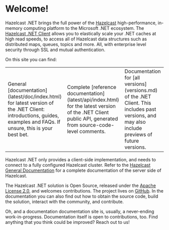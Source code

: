 # Welcome!

Hazelcast .NET brings the full power of the [Hazelcast](https://hazelcast.com) high-performance, in-memory computing platform to the Microsoft .NET ecosystem. The [Hazelcast .NET Client](https://hazelcast.com/clients/dotnet/) allows you to elastically scale your .NET caches at high read speeds, to access all of Hazelcast data structures such as distributed maps, queues, topics and more. All, with enterprise level security through SSL and mutual authentication.

On this site you can find:

<table class="hz-welcome">
<tr>
<td>General [documentation](latest/doc/index.html) for latest version of the .NET Client: introductions, guides, examples and FAQs. If unsure, this is your best bet.</td>
<td>Complete [reference documentation](latest/api/index.html) for the latest version of the .NET Client public API, generated from source-code-level comments.</td>
<td>Documentation for [all versions](versions.md) of the .NET Client. This includes past versions, and may also include previews of future versions.</td>
</tr>
</table>

Hazelcast .NET only provides a client-side implementation, and needs to connect to a fully configured Hazelcast cluster. Refer to the [Hazelcast General Documentation](https://docs.hazelcast.com/home/index.html) for a complete documentation of the server side of Hazelcast.

The Hazelcast .NET solution is Open Source, released under the [Apache License 2.0](https://www.apache.org/licenses/LICENSE-2.0), and welcomes contributions. The project lives on [GitHub](https://github.com/hazelcast/hazelcast-csharp-client). In the documentation you can also find out how to obtain the source code, build the solution, interact with the community, and contribute. 

Oh, and a documentation documentation site is, usually, a never-ending work-in-progress. Documentation itself is open to contributions, too. Find anything that you think could be improved? Reach out to us!
